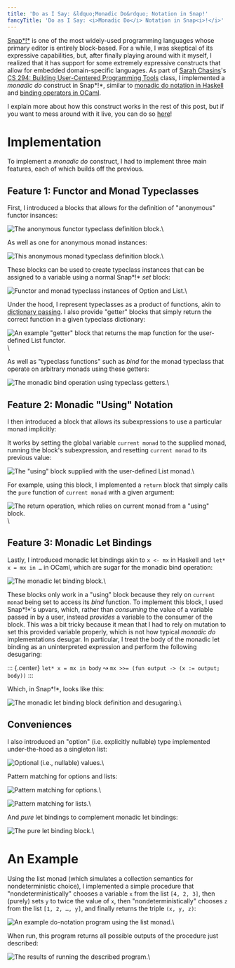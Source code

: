 ```yaml
---
title: 'Do as I Say: &ldquo;Monadic Do&rdquo; Notation in Snap!'
fancyTitle: 'Do as I Say: <i>Monadic Do</i> Notation in Snap<i>!</i>'
---
```


[Snap*!*](https://snap.berkeley.edu/) is one of the most widely-used programming
languages whose primary editor is entirely block-based.
For a while, I was skeptical of its expressive capabilities,
but, after finally playing around with it myself, I realized that it has support
for some extremely expressive constructs that allow for embedded domain-specific
languages.
As part of
[Sarah Chasins](https://schasins.com/)'s
[CS 294: Building User-Centered Programming Tools](http://schasins.com/cs294-usable-programming-2020/)
class, I implemented a *monadic do* construct in Snap*!*, similar to
[monadic do notation in Haskell](https://en.wikibooks.org/wiki/Haskell/do_notation)
and
[binding operators in OCaml](https://caml.inria.fr/pub/docs/manual-ocaml/bindingops.html).

I explain more about how this construct works in the rest of this post, but if
you want to mess around with it live, you can do so
[here](https://snap.berkeley.edu/snap/snap.html#present:Username=justinlubin&ProjectName=monadic-do&editMode&noRun)!

# Implementation

To implement a *monadic do* construct, I had to implement three main features,
each of which builds off the previous.

## Feature 1: Functor and Monad Typeclasses

First, I introduced a blocks that allows for the definition of "anonymous"
functor insances:

![The anonymous functor typeclass definition block.](functor.png)\

As well as one for anonymous monad instances:

![This anonymous monad typeclass definition block.](monad.png)\

These blocks can be used to create typeclass instances that can be assigned to
a variable using a normal Snap*!* *set* block:

![Functor and monad typeclass instances of Option and List.](instances.png)\

Under the hood, I represent typeclasses as a product of functions, akin to
[dictionary passing](http://okmij.org/ftp/Computation/typeclass.html#dict).
I also provide "getter" blocks that simply return the correct function in a
given typeclass dictionary:

![An example "getter" block that returns the map function for the user-defined
List functor.](map.png)\

As well as "typeclass functions" such as *bind* for the monad typeclass that
operate on arbitrary monads using these getters:

![The *monadic bind* operation using typeclass getters.](bind.png)\

## Feature 2: Monadic "Using" Notation

I then introduced a block that allows its subexpressions to use a particular
monad implicitly:

It works by setting the global variable `current monad` to the supplied monad,
running the block's subexpression, and resetting `current monad` to its previous
value:

![The "using" block supplied with the user-defined List monad.](using-list.png)\

For example, using this block, I implemented a `return` block that simply
calls the `pure` function of `current monad` with a given argument:

![The *return* operation, which relies on `current monad` from a "using"
block.](return-def.png)\

## Feature 3: Monadic Let Bindings

Lastly, I introduced monadic let bindings akin to `x <- mx` in Haskell
and `let* x = mx in …` in OCaml, which are sugar for the monadic bind operation:

![The monadic let binding block.](monadic-let.png)\

These blocks only work in a "using" block because they rely on `current monad`
being set to access its *bind* function.
To implement this block, I used Snap*!*'s upvars, which, rather than *consuming*
the value of a variable passed in by a user, instead *provides* a variable
to the consumer of the block.
This was a bit tricky because it mean that I had to rely on mutation to set this
provided variable properly, which is not how typical *monadic do*
implementations desugar.
In particular, I treat the body of the monadic let
binding as an uninterpreted expression and perform the following desugaring:

::: {.center}
`let* x = mx in body` ↝ `mx >>= (fun output -> (x := output; body))`
:::

Which, in Snap*!*, looks like this:

![The *monadic let binding* block definition and
desugaring.](monadic-let-def.png)\

## Conveniences

I also introduced an "option" (i.e. explicitly nullable) type implemented
under-the-hood as a singleton list:

![Optional (i.e., nullable) values.](some-3.png)\

Pattern matching for options and lists:

![Pattern matching for options.](option-match.png)\

![Pattern matching for lists.](list-match.png)\

And *pure* let bindings to complement monadic let bindings:

![The *pure let binding* block.](pure-let.png)\

# An Example

Using the list monad (which simulates a collection semantics for
nondeterministic choice), I implemented a simple procedure that
"nondeterministically" chooses a variable `x` from the list `[4, 2, 3]`, then
(purely) sets `y` to twice the value of `x`, then "nondeterministically" chooses
`z` from the list `[1, 2, …, y]`, and finally returns the triple `(x, y, z)`:

![An example do-notation program using the list monad.](list-monad-ex.png)\

When run, this program returns all possible outputs of the procedure just
described:

![The results of running the described program.](list-monad-ex-out.png)\
